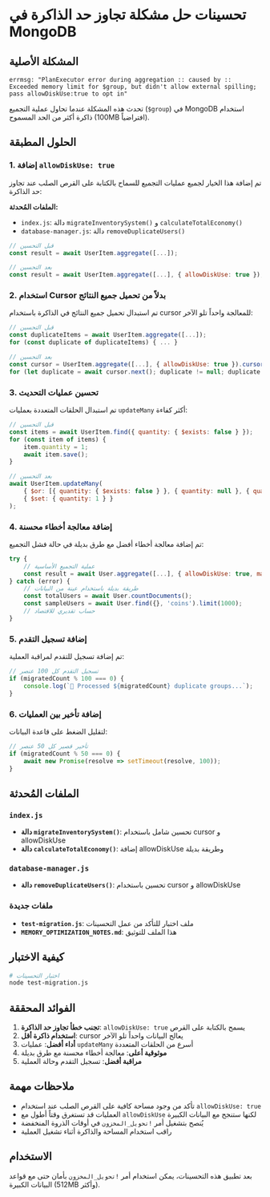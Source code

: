 # تحسينات حل مشكلة تجاوز حد الذاكرة في MongoDB

## المشكلة الأصلية
```
errmsg: "PlanExecutor error during aggregation :: caused by :: Exceeded memory limit for $group, but didn't allow external spilling; pass allowDiskUse:true to opt in"
```

تحدث هذه المشكلة عندما تحاول عملية التجميع (`$group`) في MongoDB استخدام ذاكرة أكثر من الحد المسموح (100MB افتراضياً).

## الحلول المطبقة

### 1. إضافة `allowDiskUse: true`
تم إضافة هذا الخيار لجميع عمليات التجميع للسماح بالكتابة على القرص الصلب عند تجاوز حد الذاكرة:

**الملفات المُحدثة:**
- `index.js`: دالة `migrateInventorySystem()` و `calculateTotalEconomy()`
- `database-manager.js`: دالة `removeDuplicateUsers()`

```javascript
// قبل التحسين
const result = await UserItem.aggregate([...]);

// بعد التحسين
const result = await UserItem.aggregate([...], { allowDiskUse: true });
```

### 2. استخدام Cursor بدلاً من تحميل جميع النتائج
تم استبدال تحميل جميع النتائج في الذاكرة باستخدام cursor للمعالجة واحداً تلو الآخر:

```javascript
// قبل التحسين
const duplicateItems = await UserItem.aggregate([...]);
for (const duplicate of duplicateItems) { ... }

// بعد التحسين
const cursor = UserItem.aggregate([...], { allowDiskUse: true }).cursor();
for (let duplicate = await cursor.next(); duplicate != null; duplicate = await cursor.next()) { ... }
```

### 3. تحسين عمليات التحديث
تم استبدال الحلقات المتعددة بعمليات `updateMany` أكثر كفاءة:

```javascript
// قبل التحسين
const items = await UserItem.find({ quantity: { $exists: false } });
for (const item of items) {
    item.quantity = 1;
    await item.save();
}

// بعد التحسين
await UserItem.updateMany(
    { $or: [{ quantity: { $exists: false } }, { quantity: null }, { quantity: 0 }] },
    { $set: { quantity: 1 } }
);
```

### 4. إضافة معالجة أخطاء محسنة
تم إضافة معالجة أخطاء أفضل مع طرق بديلة في حالة فشل التجميع:

```javascript
try {
    // عملية التجميع الأساسية
    const result = await User.aggregate([...], { allowDiskUse: true, maxTimeMS: 30000 });
} catch (error) {
    // طريقة بديلة باستخدام عينة من البيانات
    const totalUsers = await User.countDocuments();
    const sampleUsers = await User.find({}, 'coins').limit(1000);
    // حساب تقديري للاقتصاد
}
```

### 5. إضافة تسجيل التقدم
تم إضافة تسجيل للتقدم لمراقبة العملية:

```javascript
// تسجيل التقدم كل 100 عنصر
if (migratedCount % 100 === 0) {
    console.log(`🔄 Processed ${migratedCount} duplicate groups...`);
}
```

### 6. إضافة تأخير بين العمليات
لتقليل الضغط على قاعدة البيانات:

```javascript
// تأخير قصير كل 50 عنصر
if (migratedCount % 50 === 0) {
    await new Promise(resolve => setTimeout(resolve, 100));
}
```

## الملفات المُحدثة

### `index.js`
- **دالة `migrateInventorySystem()`**: تحسين شامل باستخدام cursor و allowDiskUse
- **دالة `calculateTotalEconomy()`**: إضافة allowDiskUse وطريقة بديلة

### `database-manager.js`
- **دالة `removeDuplicateUsers()`**: تحسين باستخدام cursor و allowDiskUse

### ملفات جديدة
- **`test-migration.js`**: ملف اختبار للتأكد من عمل التحسينات
- **`MEMORY_OPTIMIZATION_NOTES.md`**: هذا الملف للتوثيق

## كيفية الاختبار

```bash
# اختبار التحسينات
node test-migration.js
```

## الفوائد المحققة

1. **تجنب خطأ تجاوز حد الذاكرة**: `allowDiskUse: true` يسمح بالكتابة على القرص
2. **استخدام ذاكرة أقل**: cursor يعالج البيانات واحداً تلو الآخر
3. **أداء أفضل**: عمليات `updateMany` أسرع من الحلقات المتعددة
4. **موثوقية أعلى**: معالجة أخطاء محسنة مع طرق بديلة
5. **مراقبة أفضل**: تسجيل التقدم وحالة العملية

## ملاحظات مهمة

- تأكد من وجود مساحة كافية على القرص الصلب عند استخدام `allowDiskUse: true`
- العمليات قد تستغرق وقتاً أطول مع `allowDiskUse` لكنها ستنجح مع البيانات الكبيرة
- يُنصح بتشغيل أمر `!تحويل_المخزون` في أوقات الذروة المنخفضة
- راقب استخدام المساحة والذاكرة أثناء تشغيل العملية

## الاستخدام

بعد تطبيق هذه التحسينات، يمكن استخدام أمر `!تحويل_المخزون` بأمان حتى مع قواعد البيانات الكبيرة (512MB وأكثر).